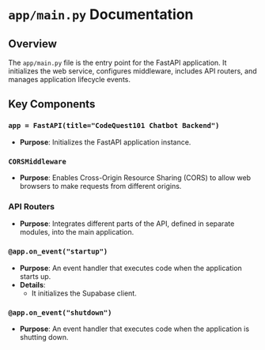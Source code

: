 # `app/main.py` Documentation

## Overview

The `app/main.py` file is the entry point for the FastAPI application. It initializes the web service, configures middleware, includes API routers, and manages application lifecycle events.

## Key Components

### `app = FastAPI(title="CodeQuest101 Chatbot Backend")`
- **Purpose**: Initializes the FastAPI application instance.

### `CORSMiddleware`
- **Purpose**: Enables Cross-Origin Resource Sharing (CORS) to allow web browsers to make requests from different origins.

### API Routers
- **Purpose**: Integrates different parts of the API, defined in separate modules, into the main application.

### `@app.on_event("startup")`
- **Purpose**: An event handler that executes code when the application starts up.
- **Details**:
    - It initializes the Supabase client.

### `@app.on_event("shutdown")`
- **Purpose**: An event handler that executes code when the application is shutting down.
